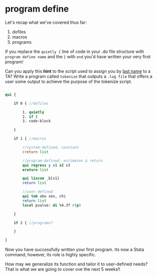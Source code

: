 # program define

Let's recap what we've covered thus far:

1. dofiles
2. macros
3. programs

If you replace the `quietly {` line of code in your .do file structure with `program define name` and the `}` with `end` you'd have written your very first program!

Can you apply this **hint** to the script used to assign you by [last name](https://jhustata.github.io/book/aaa.html) to a TA? Write a program called `tokenize` that outputs a `.log file` that offers a user some output to achieve the purpose of the tokenize script.

```Stata

qui {

    if 0 { //dofiles

        1. quietly
        2. if {
        3. code-block

    }

    if 1 { //macros

        //system-defined, constant
        creturn list

        //program-defined, estimates & return
        qui regress y x1 x2 x3
        ereturn list

        qui lincom _b[x1]
        return list

        //user-defined 
        qui tab abo sex, chi
        return list
        local pvalue: di %4.3f r(p)

    }

    if 2 { //programs?

    }

}

```

Now you have successfully written your first program. Its now a Stata command; however, its role is highly specific.

How may we generalize its function and tailor it to user-defined needs? That is what we are going to cover ove the next 5 weeks!!